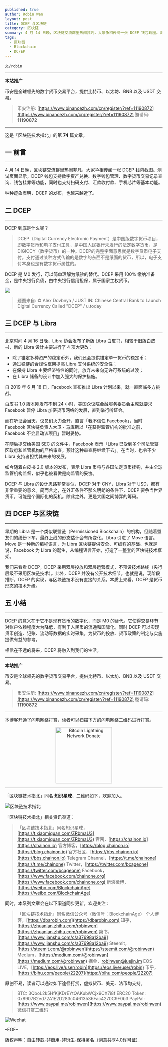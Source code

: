 ```yaml
---
published: true
author: Robin Wen
layout: post
title: DCEP 与区块链
category: 区块链
summary: 4 月 14 日晚，区块链交流群里热闹非凡，大家争相传阅一张 DCEP 钱包截图。测试页面显示，DCEP 钱包支持数字资产兑换、数字钱包管理、数字货币交易记录查询、钱包挂靠等功能，同时也支持扫码支付、汇款收付款、手机芯片等基本功能。种种迹象表明，DCEP 的发布，也越来越近了。DCEP 的意义在于它不是现有货币的数字化，而是 M0 的替代。它使得交易环节对账户依赖程度大为降低，有利于人民币的流通和国际化。同时 DCEP 可以实现货币创造、记账、流动等数据的实时采集，为货币的投放、货币政策的制定与实施提供有益的参考。相信在不远的将来，DCEP 将融入到我们的生活。
tags:
  - 区块链
  - Blockchain
  - DC/EP
---
```


`文/robin`

***

**本站推广**

币安是全球领先的数字货币交易平台，提供比特币、以太坊、BNB 以及 USDT 交易。

> 币安注册: [https://www.binancezh.com/cn/register/?ref=11190872](https://www.binancezh.com/cn/register/?ref=11190872)
> 邀请码: **11190872**

***

这是「区块链技术指北」的第 **74** 篇文章。

## 一 前言
***

4 月 14 日晚，区块链交流群里热闹非凡，大家争相传阅一张 DCEP 钱包截图。测试页面显示，DCEP 钱包支持数字资产兑换、数字钱包管理、数字货币交易记录查询、钱包挂靠等功能，同时也支持扫码支付、汇款收付款、手机芯片等基本功能。

种种迹象表明，DCEP 的发布，也越来越近了。

## 二 DCEP
***

DCEP 到底是什么呢？

> DCEP（Digital Currency Electronic Payment）是中国版数字货币项目，即数字货币和电子支付工具，是中国人民银行未发行的法定数字货币，是 DIGICCY（数字货币）的一种。DCEP的完整字面意思就是数字货币电子支付。支付通过某种方式传输的是数字的东西不是纸面的货币，所以，电子支付本身也是有数字货币属性的。

DCEP 是 M0 发行，可以简单理解为纸钞的替代。DCEP 采用 100% 缴纳准备金，是中央银行负债，由中央银行信用担保，属于国家主权货币。

![](https://cdn.dbarobin.com/wwuhf5s.jpg)

> 题图来自: © Alex Dovbnya / JUST IN: Chinese Central Bank to Launch Digital Currency Called "DCEP" / u.today

## 三 DCEP 与 Libra
***

北京时间 4 月 16 日晚，Libra 协会发布了新版 Libra 白皮书，相较于旧版白皮书，新的 Libra 设计主要进行了 4 项大更改：

* 除了锚定多种资产的稳定币外，我们还会提供锚定单一货币的稳定币；
* 通过稳健的合规性框架提高 Libra 支付系统的安全性；
* 在保持 Libra 主要经济特性的同时，放弃未来向无许可系统的过渡；
* 在 Libra 储备的设计中加入强大的保护措施。

自 2019 年 6 月 18 日，Facebook 宣布推出 Libra 计划以来，就一直面临多方挑战。

白皮书 1.0 版本刚发布不到 24 小时，美国众议院金融服务委员会主席就要求 Facebook 暂停 Libra 加密货币网络的发展，直到举行听证会。

而在听证会当天，议员们火力全开，直言「我不信任 Facebook」，当时 Facebook 区块链负责人大卫・马库斯以「在获得监管机构的批准之前，Facebook 不会启动该项目」暂时妥协。

在随后提交给美国 SEC 的文件中，Facebook 表示「Libra 已受到多个司法管辖区政府和监管机构的严格审查，预计这种审查将继续下去」。在当时，也令不少 Libra 支持者担忧其未来的发展。

如今随着白皮书 2.0 版本的发布，表示 Libra 币将与各国法定货币挂钩，并由全球监管机构监督，似乎也被看做是向监管的妥协。

DCEP 与 Libra 的设计思路非常类似，DCEP 对于 CNY，Libra 对于 USD，都有非常重要的意义。简而言之，在外汇条件不那么明朗的条件下，DCEP 要争当世界货币，可能是个国际化的契机。除此之外，更是大国之间博弈的筹码。

## 四 DCEP 与区块链
***

早期的 Libra 是一个类似联盟链（Permissioned Blockchain）的机构，但随着盟友们的纷纷下车，最终上线的形态估计会有所变化。Libra 引进了 Move 语言。Move 是一种新的编程语言，为 Libra 区块链提供安全、可编程的基础。也就是说，Facebook 为 Libra 的诞生，从编程语言开始，打造了一整套的区块链技术框架。

我们来看看 DCEP，DCEP 采用双层投放和双层运营模式，不预设技术路线（央行层级不采用区块链技术）。此外，DCEP 并没有公开技术细节。也就是说，现阶段推断，DCEP 的实现，与区块链技术没有直接的关系。本质上来看，DCEP 是货币形态的技术升级。

## 五 小结
***

DCEP 的意义在于它不是现有货币的数字化，而是 M0 的替代。它使得交易环节对账户依赖程度大为降低，有利于人民币的流通和国际化。同时 DCEP 可以实现货币创造、记账、流动等数据的实时采集，为货币的投放、货币政策的制定与实施提供有益的参考。

相信在不远的将来，DCEP 将融入到我们的生活。

***

**本站推广**

币安是全球领先的数字货币交易平台，提供比特币、以太坊、BNB 以及 USDT 交易。

> 币安注册: [https://www.binancezh.com/cn/register/?ref=11190872](https://www.binancezh.com/cn/register/?ref=11190872)
> 邀请码: **11190872**

***

本博客开通了闪电网络打赏，读者可以扫描下方的闪电网络二维码进行打赏。

<center><img title="Bitcoin Lightning Network Donate" width="180" height="180" src="https://lnd.hoo.com/api/generate?openid=TruSwjrK2q57V484Tf0u&isimg=1" alt="Bitcoin Lightning Network Donate"/></center>

***

「区块链技术指北」同名 **知识星球**，二维码如下，欢迎加入。

![区块链技术指北](https://i.imgur.com/3YzonTR.png)

「区块链技术指北」相关资讯渠道：

> 「区块链技术指北」同名知识星球，[https://t.xiaomiquan.com/ZRbmaU3](https://t.xiaomiquan.com/ZRbmaU3)
> 官网，[https://chainon.io](https://chainon.io)
> 官方博客，[https://blog.chainon.io](https://blog.chainon.io)
> 官方社区，[https://bbs.chainon.io](https://bbs.chainon.io)
> Telegram Channel，[https://t.me/chainone](https://t.me/chainone)
> Twitter，[https://twitter.com/bcageone](https://twitter.com/bcageone)
> Facebook，[https://www.facebook.com/chainone.org](https://www.facebook.com/chainone.org)
> 新浪微博，[https://weibo.com/BlockchainAge](https://weibo.com/BlockchainAge)

同时，本系列文章会在以下渠道同步更新，欢迎关注：

> 「区块链技术指北」同名微信公众号（微信号：BlockchainAge）
> 个人博客，[https://dbarobin.com](https://dbarobin.com)
> 知乎，[https://zhuanlan.zhihu.com/robinwen](https://zhuanlan.zhihu.com/robinwen)
> 简书，[https://www.jianshu.com/c/a37698a12ba9](https://www.jianshu.com/c/a37698a12ba9)
> Steemit，[https://steemit.com/@robinwen](https://steemit.com/@robinwen)
> Medium，[https://medium.com/@robinwan](https://medium.com/@robinwan)
> 掘金，[robinwen@juejin.im](https://juejin.im/user/5673ccae60b2260ee435f89a/posts)
> EOS LIVE，[https://eos.live/user/robin](https://eos.live/user/robin)
> 币乎，[https://bihu.com/people/22207](https://bihu.com/people/22207)

原创不易，读者可以通过如下途径打赏，虚拟货币、美元、法币均支持。

> BTC: 3QboL2k5HfKjKDrEYtQAKubWCjx9CX7i8f
> ERC20 Token: 0x8907B2ed72A1E2D283c04613536Fac4270C9F0b3
> PayPal: [https://www.paypal.me/robinwen](https://www.paypal.me/robinwen)
> 微信打赏二维码

![Wechat](https://i.imgur.com/SzoNl5b.jpg)

–EOF–

版权声明：[自由转载-非商用-非衍生-保持署名（创意共享4.0许可证）](http://creativecommons.org/licenses/by-nc-nd/4.0/deed.zh)